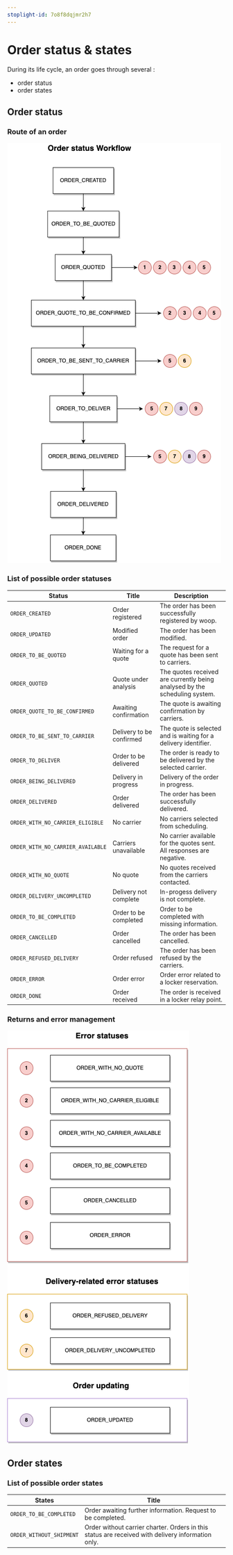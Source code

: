 ```yaml
---
stoplight-id: 7o8f8dqjmr2h7
---
```


# Order status & states

During its life cycle, an order goes through several :

- order status
- order states

## Order status

### Route of an order


![Workflow_status_commande.png](../../../assets/images/Order_status_workflow.png)


### List of possible order statuses

| Status                            | Title                    | Description                                                                |
| --------------------------------- | ------------------------ | -------------------------------------------------------------------------- |
| `ORDER_CREATED`                   | Order registered         | The order has been successfully registered by woop.                        |
| `ORDER_UPDATED`                   | Modified order           | The order has been modified.                                               |
| `ORDER_TO_BE_QUOTED`              | Waiting for a quote      | The request for a quote has been sent to carriers.                         |
| `ORDER_QUOTED`                    | Quote under analysis     | The quotes received are currently being analysed by the scheduling system. |
| `ORDER_QUOTE_TO_BE_CONFIRMED`     | Awaiting confirmation    | The quote is awaiting confirmation by carriers.                            |
| `ORDER_TO_BE_SENT_TO_CARRIER`     | Delivery to be confirmed | The quote is selected and is waiting for a delivery identifier.            |
| `ORDER_TO_DELIVER`                | Order to be delivered    | The order is ready to be delivered by the selected carrier.                |
| `ORDER_BEING_DELIVERED`           | Delivery in progress     | Delivery of the order in progress.                                         |
| `ORDER_DELIVERED`                 | Order delivered          | The order has been successfully delivered.                                 |
| `ORDER_WITH_NO_CARRIER_ELIGIBLE`  | No carrier               | No carriers selected from scheduling.                                      |
| `ORDER_WITH_NO_CARRIER_AVAILABLE` | Carriers unavailable     | No carrier available for the quotes sent. All responses are negative.      |
| `ORDER_WITH_NO_QUOTE`             | No quote                 | No quotes received from the carriers contacted.                            |
| `ORDER_DELIVERY_UNCOMPLETED`      | Delivery not complete    | In-progess delivery is not complete.                                       |
| `ORDER_TO_BE_COMPLETED`           | Order to be completed    | Order to be completed with missing information.                            |
| `ORDER_CANCELLED`                 | Order cancelled          | The order has been cancelled.                                              |
| `ORDER_REFUSED_DELIVERY`          | Order refused            | The order has been refused by the carriers.                                |
| `ORDER_ERROR`         | Order error           | Order error related to a locker reservation.                                |
| `ORDER_DONE`          | Order received             | The order is received in a locker relay point.                  |

### Returns and error management

![Order_status_workflow_annexes.png](../../../assets/images/Order_status_workflow_annexes.png)


## Order states

### List of possible order states

| States                  | Title                                                        |
| ----------------------- | ------------------------------------------------------------ |
| `ORDER_TO_BE_COMPLETED` | Order awaiting further information. Request to be completed. |
| `ORDER_WITHOUT_SHIPMENT` | Order without carrier charter. Orders in this status are received with delivery information only.|